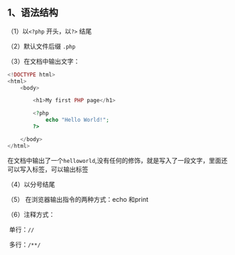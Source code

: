 ## 1、语法结构

（1）以`<?php` 开头，以`?>` 结尾

（2）默认文件后缀 `.php`

（3）在文档中输出文字：

```php
<!DOCTYPE html> 
<html> 
    <body> 

        <h1>My first PHP page</h1> 

        <?php 
        	echo "Hello World!"; 
        ?> 

    </body> 
</html>
```

在文档中输出了一个`helloworld`,没有任何的修饰，就是写入了一段文字，里面还可以写入标签，可以输出标签

（4）以分号结尾 

（5） 在浏览器输出指令的两种方式：echo 和print

（6）注释方式：

​	单行：`//`

​	多行：`/**/`



